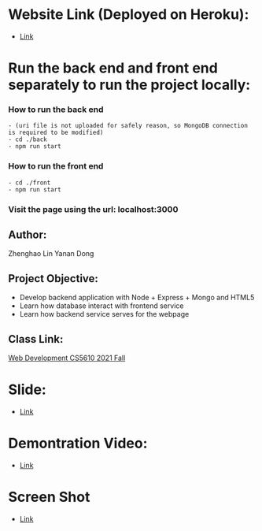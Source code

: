 # Website Link (Deployed on Heroku):
  - [Link](https://health-manager-project3.herokuapp.com/)

# Run the back end and front end separately to run the project locally:
  ### How to run the back end
    - (uri file is not uploaded for safely reason, so MongoDB connection is required to be modified)
    - cd ./back
    - npm run start
  ### How to run the front end
    - cd ./front
    - npm run start
  ### Visit the page using the url: localhost:3000

## Author: 
Zhenghao Lin
Yanan Dong


## Project Objective:
- Develop backend application with Node + Express + Mongo and HTML5
- Learn how database interact with frontend service
- Learn how backend service serves for the webpage

## Class Link: 
[Web Development CS5610 2021 Fall](https://johnguerra.co/classes/webDevelopment_fall_2021/)

# Slide:
  - [Link](https://docs.google.com/presentation/d/1og3y_dVyThPHd5B_x0bt6AuC9UROvS3RqOqrtM-Wchk/edit?usp=sharing)

# Demontration Video:
  - [Link](https://youtu.be/_TAeEvPk3M4)

# Screen Shot
  - [Link](https://github.com/gyouzazuoyg/HealthManager/blob/main/screenShot.png?raw=true)
